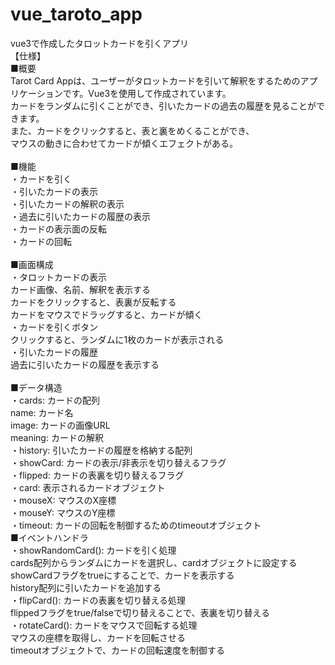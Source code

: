 # vue_taroto_app
vue3で作成したタロットカードを引くアプリ
</br>
【仕様】</br>
■概要</br>
Tarot Card Appは、ユーザーがタロットカードを引いて解釈をするためのアプリケーションです。Vue3を使用して作成されています。</br>
カードをランダムに引くことができ、引いたカードの過去の履歴を見ることができます。</br>
また、カードをクリックすると、表と裏をめくることができ、</br>
マウスの動きに合わせてカードが傾くエフェクトがある。</br>
</br>
■機能</br>
・カードを引く</br>
・引いたカードの表示</br>
・引いたカードの解釈の表示</br>
・過去に引いたカードの履歴の表示</br>
・カードの表示面の反転</br>
・カードの回転</br>
</br>
■画面構成</br>
・タロットカードの表示</br>
	カード画像、名前、解釈を表示する</br>
	カードをクリックすると、表裏が反転する</br>
	カードをマウスでドラッグすると、カードが傾く</br>
・カードを引くボタン</br>
	クリックすると、ランダムに1枚のカードが表示される</br>
・引いたカードの履歴</br>
	過去に引いたカードの履歴を表示する</br>
</br>
■データ構造</br>
・cards: カードの配列</br>
	name: カード名</br>
	image: カードの画像URL</br>
	meaning: カードの解釈</br>
・history: 引いたカードの履歴を格納する配列</br>
・showCard: カードの表示/非表示を切り替えるフラグ</br>
・flipped: カードの表裏を切り替えるフラグ</br>
・card: 表示されるカードオブジェクト</br>
・mouseX: マウスのX座標</br>
・mouseY: マウスのY座標</br>
・timeout: カードの回転を制御するためのtimeoutオブジェクト</br>
■イベントハンドラ</br>
・showRandomCard(): カードを引く処理</br>
	cards配列からランダムにカードを選択し、cardオブジェクトに設定する</br>
	showCardフラグをtrueにすることで、カードを表示する</br>
	history配列に引いたカードを追加する</br>
・flipCard(): カードの表裏を切り替える処理</br>
	flippedフラグをtrue/falseで切り替えることで、表裏を切り替える</br>
・rotateCard(): カードをマウスで回転する処理</br>
	マウスの座標を取得し、カードを回転させる</br>
	timeoutオブジェクトで、カードの回転速度を制御する
